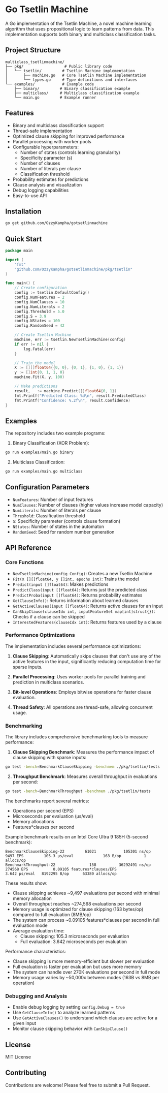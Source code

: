 # Go Tsetlin Machine

A Go implementation of the Tsetlin Machine, a novel machine learning algorithm that uses propositional logic to learn patterns from data. This implementation supports both binary and multiclass classification tasks.

## Project Structure

```
multiclass_tsetlinmachine/
├── pkg/                  # Public library code
│   └── tsetlin/         # Tsetlin Machine implementation
│       ├── machine.go   # Core Tsetlin Machine implementation
│       └── types.go     # Type definitions and interfaces
└── examples/            # Example code
    ├── binary/         # Binary classification example
    ├── multiclass/     # Multiclass classification example
    └── main.go         # Example runner
```

## Features

- Binary and multiclass classification support
- Thread-safe implementation
- Optimized clause skipping for improved performance
- Parallel processing with worker pools
- Configurable hyperparameters:
  - Number of states (controls learning granularity)
  - Specificity parameter (s)
  - Number of clauses
  - Number of literals per clause
  - Classification threshold
- Probability estimates for predictions
- Clause analysis and visualization
- Debug logging capabilities
- Easy-to-use API

## Installation

```bash
go get github.com/OzzyKampha/gotsetlinmachine
```

## Quick Start

```go
package main

import (
    "fmt"
    "github.com/OzzyKampha/gotsetlinmachine/pkg/tsetlin"
)

func main() {
    // Create configuration
    config := tsetlin.DefaultConfig()
    config.NumFeatures = 2
    config.NumClauses = 10
    config.NumLiterals = 2
    config.Threshold = 5.0
    config.S = 3.9
    config.NStates = 100
    config.RandomSeed = 42

    // Create Tsetlin Machine
    machine, err := tsetlin.NewTsetlinMachine(config)
    if err != nil {
        log.Fatal(err)
    }

    // Train the model
    X := [][]float64{{0, 0}, {0, 1}, {1, 0}, {1, 1}}
    y := []int{0, 1, 1, 0}
    machine.Fit(X, y, 100)

    // Make predictions
    result, _ := machine.Predict([]float64{0, 1})
    fmt.Printf("Predicted Class: %d\n", result.PredictedClass)
    fmt.Printf("Confidence: %.2f\n", result.Confidence)
}
```

## Examples

The repository includes two example programs:

1. Binary Classification (XOR Problem):
```bash
go run examples/main.go binary
```

2. Multiclass Classification:
```bash
go run examples/main.go multiclass
```

## Configuration Parameters

- `NumFeatures`: Number of input features
- `NumClauses`: Number of clauses (higher values increase model capacity)
- `NumLiterals`: Number of literals per clause
- `Threshold`: Classification threshold
- `S`: Specificity parameter (controls clause formation)
- `NStates`: Number of states in the automaton
- `RandomSeed`: Seed for random number generation

## API Reference

### Core Functions

- `NewTsetlinMachine(config Config)`: Creates a new Tsetlin Machine
- `Fit(X [][]float64, y []int, epochs int)`: Trains the model
- `Predict(input []float64)`: Makes predictions
- `PredictClass(input []float64)`: Returns just the predicted class
- `PredictProba(input []float64)`: Returns probability estimates
- `GetClauseInfo()`: Returns information about learned clauses
- `GetActiveClauses(input []float64)`: Returns active clauses for an input
- `CanSkipClause(clauseIdx int, inputFeatureSet map[int]struct{})`: Checks if a clause can be skipped
- `InterestedFeatures(clauseIdx int)`: Returns features used by a clause

### Performance Optimizations

The implementation includes several performance optimizations:

1. **Clause Skipping**: Automatically skips clauses that don't use any of the active features in the input, significantly reducing computation time for sparse inputs.

2. **Parallel Processing**: Uses worker pools for parallel training and prediction in multiclass scenarios.

3. **Bit-level Operations**: Employs bitwise operations for faster clause evaluation.

4. **Thread Safety**: All operations are thread-safe, allowing concurrent usage.

### Benchmarking

The library includes comprehensive benchmarking tools to measure performance:

1. **Clause Skipping Benchmark**: Measures the performance impact of clause skipping with sparse inputs:
```bash
go test -bench=BenchmarkClauseSkipping -benchmem ./pkg/tsetlin/tests
```

2. **Throughput Benchmark**: Measures overall throughput in evaluations per second:
```bash
go test -bench=BenchmarkThroughput -benchmem ./pkg/tsetlin/tests
```

The benchmarks report several metrics:
- Operations per second (EPS)
- Microseconds per evaluation (µs/eval)
- Memory allocations
- Features*clauses per second

Example benchmark results on an Intel Core Ultra 9 185H (5-second benchmark):
```
BenchmarkClauseSkipping-22         61021            105301 ns/op              9497 EPS         105.3 µs/eval             163 B/op          1 allocs/op
BenchmarkThroughput-22               158          36292491 ns/op            274568 EPS           0.09105 features*clauses/EPS                 3.642 µs/eval   8192295 B/op      63380 allocs/op
```

These results show:
- Clause skipping achieves ~9,497 evaluations per second with minimal memory allocation
- Overall throughput reaches ~274,568 evaluations per second
- Memory usage is optimized for clause skipping (163 bytes/op) compared to full evaluation (8MB/op)
- The system can process ~0.09105 features*clauses per second in full evaluation mode
- Average evaluation time:
  - Clause skipping: 105.3 microseconds per evaluation
  - Full evaluation: 3.642 microseconds per evaluation

Performance characteristics:
- Clause skipping is more memory-efficient but slower per evaluation
- Full evaluation is faster per evaluation but uses more memory
- The system can handle over 270K evaluations per second in full mode
- Memory usage varies by ~50,000x between modes (163B vs 8MB per operation)

### Debugging and Analysis

- Enable debug logging by setting `config.Debug = true`
- Use `GetClauseInfo()` to analyze learned patterns
- Use `GetActiveClauses()` to understand which clauses are active for a given input
- Monitor clause skipping behavior with `CanSkipClause()`

## License

MIT License

## Contributing

Contributions are welcome! Please feel free to submit a Pull Request. 